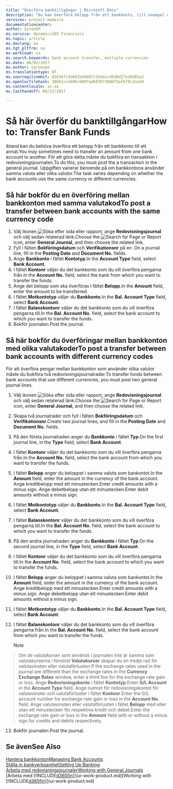 ```yaml
---
title: "Överföra banktillgångar | Microsoft Docs"
description: "Du kan överföra belopp från ett bankkonto, till exempel olika valutor genom att bokföra transaktionen i redovisningsjournalen."
services: project-madeira
documentationcenter: 
author: SorenGP
ms.service: dynamics365-financials
ms.topic: article
ms.devlang: na
ms.tgt_pltfrm: na
ms.workload: na
ms.search.keywords: bank account transfer, multiple currencies
ms.date: 06/02/2017
ms.author: sgroespe
ms.translationtype: HT
ms.sourcegitcommit: 81636fc2e661bd9b07c54da1cd5d0d27e30d01a2
ms.openlocfilehash: 20661cce60bc9007adb9767388bf5af6f9c3acb9
ms.contentlocale: sv-se
ms.lasthandoff: 09/22/2017

---
```

# <a name="how-to-transfer-bank-funds"></a><span data-ttu-id="a1c64-103">Så här överför du banktillgångar</span><span class="sxs-lookup"><span data-stu-id="a1c64-103">How to: Transfer Bank Funds</span></span>
<span data-ttu-id="a1c64-104">Ibland kan du behöva överföra ett belopp från ett bankkonto till ett annat.</span><span class="sxs-lookup"><span data-stu-id="a1c64-104">You may sometimes need to transfer an amount from one bank account to another.</span></span> <span data-ttu-id="a1c64-105">För att göra detta måste du bokföra en transaktion i redovisningsjournalen.</span><span class="sxs-lookup"><span data-stu-id="a1c64-105">To do this, you must post the a transaction in the general journal.</span></span> <span data-ttu-id="a1c64-106">Uppgiften varierar beroende på om bankkontona använder samma valuta eller olika valutor.</span><span class="sxs-lookup"><span data-stu-id="a1c64-106">The task varies depending on whether the bank accounts use the same currency or different currencies.</span></span>

## <a name="to-post-a-transfer-between-bank-accounts-with-the-same-currency-code"></a><span data-ttu-id="a1c64-107">Så här bokför du en överföring mellan bankkonton med samma valutakod</span><span class="sxs-lookup"><span data-stu-id="a1c64-107">To post a transfer between bank accounts with the same currency code</span></span>
1. <span data-ttu-id="a1c64-108">Välj ikonen ![Söka efter sida eller rapport](media/ui-search/search_small.png "ikonen Söka efter sida eller rapport"), ange **Redovisningsjournal** och välj sedan relaterad länk.</span><span class="sxs-lookup"><span data-stu-id="a1c64-108">Choose the ![Search for Page or Report](media/ui-search/search_small.png "Search for Page or Report icon") icon, enter **General Journal**, and then choose the related link.</span></span>
2. <span data-ttu-id="a1c64-109">Fyll i fälten **Bokföringsdatum** och **Verifikationsnr** på en .</span><span class="sxs-lookup"><span data-stu-id="a1c64-109">On a journal line, fill in the **Posting Date** and **Document No.** fields.</span></span>
3. <span data-ttu-id="a1c64-110">Ange **Bankkonto** i fältet **Kontotyp**.</span><span class="sxs-lookup"><span data-stu-id="a1c64-110">In the **Account Type** field, select **Bank Account**.</span></span>
4. <span data-ttu-id="a1c64-111">I fältet **Kontonr** väljer du det bankkonto som du vill överföra pengarna från.</span><span class="sxs-lookup"><span data-stu-id="a1c64-111">In the **Account No.** field, select the bank from which you want to transfer the funds.</span></span>
5. <span data-ttu-id="a1c64-112">Ange det belopp som ska överföras i fältet **Belopp**.</span><span class="sxs-lookup"><span data-stu-id="a1c64-112">In the **Amount** field, enter the amount to be transferred.</span></span>
6. <span data-ttu-id="a1c64-113">I fältet **Motkontotyp** väljer du **Bankkonto**.</span><span class="sxs-lookup"><span data-stu-id="a1c64-113">In the **Bal. Account Type** field, select **Bank Account**.</span></span>
7. <span data-ttu-id="a1c64-114">I fältet **Balanskontonr** väljer du det bankkonto som du vill överföra pengarna till.</span><span class="sxs-lookup"><span data-stu-id="a1c64-114">In the **Bal. Account No.** field, select the bank account to which you want to transfer the funds.</span></span>
8. <span data-ttu-id="a1c64-115">Bokför journalen.</span><span class="sxs-lookup"><span data-stu-id="a1c64-115">Post the journal.</span></span>

## <a name="to-post-a-transfer-between-bank-accounts-with-different-currency-codes"></a><span data-ttu-id="a1c64-116">Så här bokför du överföringar mellan bankkonton med olika valutakoder</span><span class="sxs-lookup"><span data-stu-id="a1c64-116">To post a transfer between bank accounts with different currency codes</span></span>
<span data-ttu-id="a1c64-117">För att överföra pengar mellan bankkonton som använder olika valutor måste du bokföra två redovisningsjournalrader.</span><span class="sxs-lookup"><span data-stu-id="a1c64-117">To transfer funds between bank accounts that use different currencies, you must post two general journal lines.</span></span>

1. <span data-ttu-id="a1c64-118">Välj ikonen ![Söka efter sida eller rapport](media/ui-search/search_small.png "ikonen Söka efter sida eller rapport"), ange **Redovisningsjournal** och välj sedan relaterad länk.</span><span class="sxs-lookup"><span data-stu-id="a1c64-118">Choose the ![Search for Page or Report](media/ui-search/search_small.png "Search for Page or Report icon") icon, enter **General Journal**, and then choose the related link.</span></span>
2. <span data-ttu-id="a1c64-119">Skapa två journalrader och fyll i fälten **Bokföringsdatum** och **Verifikationsnr**.</span><span class="sxs-lookup"><span data-stu-id="a1c64-119">Create two journal lines, and fill in the **Posting Date** and **Document No.** fields.</span></span>
3. <span data-ttu-id="a1c64-120">På den första journalraden anger du **Bankkonto** i fältet **Typ**.</span><span class="sxs-lookup"><span data-stu-id="a1c64-120">On the first journal line, in the **Type** field, select **Bank Account**.</span></span>
4. <span data-ttu-id="a1c64-121">I fältet **Kontonr** väljer du det bankkonto som du vill överföra pengarna från.</span><span class="sxs-lookup"><span data-stu-id="a1c64-121">In the **Account No.** field, select the bank account from which you want to transfer the funds.</span></span>
5. <span data-ttu-id="a1c64-122">I fältet **Belopp** anger du beloppet i samma valuta som bankontot.</span><span class="sxs-lookup"><span data-stu-id="a1c64-122">In the **Amount** field, enter the amount in the currency of the bank account.</span></span> <span data-ttu-id="a1c64-123">Ange kreditbelopp med ett minustecken.</span><span class="sxs-lookup"><span data-stu-id="a1c64-123">Enter credit amounts with a minus sign.</span></span> <span data-ttu-id="a1c64-124">Ange debetbelopp utan ett minustecken.</span><span class="sxs-lookup"><span data-stu-id="a1c64-124">Enter debit amounts without a minus sign.</span></span>
6. <span data-ttu-id="a1c64-125">I fältet **Motkontotyp** väljer du **Bankkonto**.</span><span class="sxs-lookup"><span data-stu-id="a1c64-125">In the **Bal. Account Type** field, select **Bank Account**.</span></span>
7. <span data-ttu-id="a1c64-126">I fältet **Balanskontonr** väljer du det bankkonto som du vill överföra pengarna till.</span><span class="sxs-lookup"><span data-stu-id="a1c64-126">In the **Bal. Account No.** field, select the bank account to which you want to transfer the funds.</span></span>
8. <span data-ttu-id="a1c64-127">På den andra journalraden anger du **Bankkonto** i fältet **Typ**.</span><span class="sxs-lookup"><span data-stu-id="a1c64-127">On the second journal line, in the **Type** field, select **Bank Account**.</span></span>
9. <span data-ttu-id="a1c64-128">I fältet **Kontonr** väljer du det bankkonto som du vill överföra pengarna till.</span><span class="sxs-lookup"><span data-stu-id="a1c64-128">In the **Account No.** field, select the bank account to which you want to transfer the funds.</span></span>
10. <span data-ttu-id="a1c64-129">I fältet **Belopp** anger du beloppet i samma valuta som bankontot.</span><span class="sxs-lookup"><span data-stu-id="a1c64-129">In the **Amount** field, enter the amount in the currency of the bank account.</span></span> <span data-ttu-id="a1c64-130">Ange kreditbelopp med ett minustecken.</span><span class="sxs-lookup"><span data-stu-id="a1c64-130">Enter credit amounts with a minus sign.</span></span> <span data-ttu-id="a1c64-131">Ange debetbelopp utan ett minustecken.</span><span class="sxs-lookup"><span data-stu-id="a1c64-131">Enter debit amounts without a minus sign.</span></span>
11. <span data-ttu-id="a1c64-132">I fältet **Motkontotyp** väljer du **Bankkonto**.</span><span class="sxs-lookup"><span data-stu-id="a1c64-132">In the **Bal. Account Type** field, select **Bank Account**.</span></span>  
12. <span data-ttu-id="a1c64-133">I fältet **Balanskontonr** väljer du det bankkonto som du vill överföra pengarna från.</span><span class="sxs-lookup"><span data-stu-id="a1c64-133">In the **Bal. Account No.** field, select the bank account from which you want to transfer the funds.</span></span>

    > [!NOTE]  
>   <span data-ttu-id="a1c64-134">Om de valutakurser som används i journalen inte är samma som valutakurserna i fönstret **Valutakurser** skapar du en tredje rad för valutavinsten eller valutaförlusten.</span><span class="sxs-lookup"><span data-stu-id="a1c64-134">If the exchange rates used in the journal are different than the exchange rates in the **Currency Exchange Rates** window, enter a third line for the exchange rate gain or loss.</span></span> <span data-ttu-id="a1c64-135">Ange **Redovisningskonto** i fältet **Kontotyp**.</span><span class="sxs-lookup"><span data-stu-id="a1c64-135">Enter **G/L Account** in the **Account Type** field.</span></span> <span data-ttu-id="a1c64-136">Ange numret för redovisningskontot för valutavinster och valutaförluster i fältet **Kontonr**.</span><span class="sxs-lookup"><span data-stu-id="a1c64-136">Enter the G/L account number for exchange rate gain or loss in the **Account No.** field.</span></span> <span data-ttu-id="a1c64-137">Ange valutavinsten eller valutaförlusten i fältet **Belopp** med eller utan ett minustecken för respektive kredit och debet.</span><span class="sxs-lookup"><span data-stu-id="a1c64-137">Enter the exchange rate gain or loss in the **Amount** field with or without a minus sign for credits and debits respectively.</span></span>
13. <span data-ttu-id="a1c64-138">Bokför journalen.</span><span class="sxs-lookup"><span data-stu-id="a1c64-138">Post the journal.</span></span>

## <a name="see-also"></a><span data-ttu-id="a1c64-139">Se även</span><span class="sxs-lookup"><span data-stu-id="a1c64-139">See Also</span></span>
[<span data-ttu-id="a1c64-140">Hantera bankkonton</span><span class="sxs-lookup"><span data-stu-id="a1c64-140">Managing Bank Accounts</span></span>](bank-manage-bank-accounts.md)  
[<span data-ttu-id="a1c64-141">Ställa in bankverksamhet</span><span class="sxs-lookup"><span data-stu-id="a1c64-141">Setting Up Banking</span></span>](bank-setup-banking.md)  
[<span data-ttu-id="a1c64-142">Arbeta med redovisningsjournaler</span><span class="sxs-lookup"><span data-stu-id="a1c64-142">Working with General Journals</span></span>](ui-work-general-journals.md)  
<span data-ttu-id="a1c64-143">[Arbeta med [!INCLUDE[d365fin](includes/d365fin_md.md)]](ui-work-product.md)</span><span class="sxs-lookup"><span data-stu-id="a1c64-143">[Working with [!INCLUDE[d365fin](includes/d365fin_md.md)]](ui-work-product.md)</span></span>

